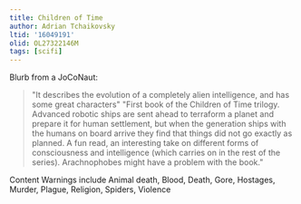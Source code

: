 ```yaml
---
title: Children of Time
author: Adrian Tchaikovsky
ltid: '16049191'
olid: OL27322146M
tags: [scifi]
---
```


Blurb from a JoCoNaut:

> "It describes the evolution of a completely alien intelligence, and has some
> great characters" "First book of the Children of Time trilogy. Advanced
> robotic ships are sent ahead to terraform a planet and prepare it for human
> settlement, but when the generation ships with the humans on board arrive they
> find that things did not go exactly as planned. A fun read, an interesting
> take on different forms of consciousness and intelligence (which carries on in
> the rest of the series). Arachnophobes might have a problem with the book."

Content Warnings include Animal death, Blood, Death, Gore, Hostages, Murder,
Plague, Religion, Spiders, Violence
